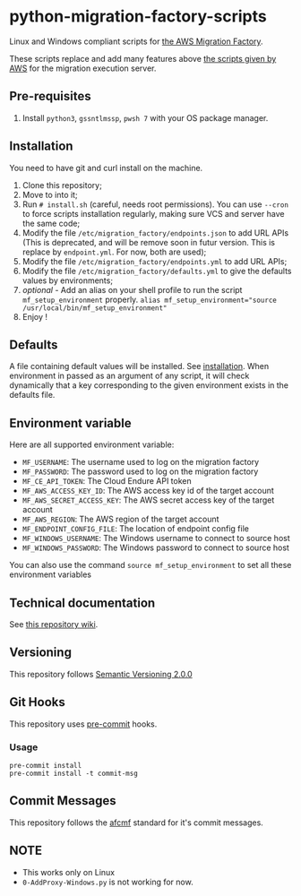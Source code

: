 # python-migration-factory-scripts

Linux and Windows compliant scripts for [the AWS Migration Factory](https://docs.aws.amazon.com/solutions/latest/aws-cloudendure-migration-factory-solution/welcome.html).

These scripts replace and add many features above [the scripts given by AWS](https://github.com/awslabs/aws-cloudendure-migration-factory-solution/blob/master/source/automation-scripts.zip) for the migration execution server.

## Pre-requisites

1. Install `python3`, `gssntlmssp`, `pwsh 7` with your OS package manager.

## Installation

You need to have git and curl install on the machine.

1. Clone this repository;
1. Move to into it;
1. Run `# install.sh` (careful, needs root permissions). You can use `--cron` to force scripts installation regularly, making sure VCS and server have the same code;
1. Modify the file `/etc/migration_factory/endpoints.json` to add URL APIs (This is deprecated, and will be remove soon in futur version. This is replace by `endpoint.yml`. For now, both are used);
1. Modify the file `/etc/migration_factory/endpoints.yml` to add URL APIs;
1. Modify the file `/etc/migration_factory/defaults.yml` to give the defaults values by environments;
1. *optional* - Add an alias on your shell profile to run the script `mf_setup_environment` properly. `alias mf_setup_environment="source /usr/local/bin/mf_setup_environment"`
1. Enjoy !

## Defaults

A file containing default values will be installed. See [installation](#installation).
When environment in passed as an argument of any script, it will check dynamically that a key corresponding to the given environment exists in the defaults file.

## Environment variable

Here are all supported environment variable:

* `MF_USERNAME`: The username used to log on the migration factory
* `MF_PASSWORD`: The password used to log on the migration factory
* `MF_CE_API_TOKEN`: The Cloud Endure API token
* `MF_AWS_ACCESS_KEY_ID`: The AWS access key id of the target account
* `MF_AWS_SECRET_ACCESS_KEY`: The AWS secret access key of the target account
* `MF_AWS_REGION`: The AWS region of the target account
* `MF_ENDPOINT_CONFIG_FILE`: The location of endpoint config file
* `MF_WINDOWS_USERNAME`: The Windows username to connect to source host
* `MF_WINDOWS_PASSWORD`: The Windows password to connect to source host

You can also use the command `source mf_setup_environment` to set all these environment variables

## Technical documentation

See [this repository wiki](https://scm.dazzlingwrench.fxinnovation.com/fxinnovation-public/python-migration-factory-scripts/wiki).

## Versioning
This repository follows [Semantic Versioning 2.0.0](https://semver.org/)

## Git Hooks
This repository uses [pre-commit](https://pre-commit.com/) hooks.

### Usage

```
pre-commit install
pre-commit install -t commit-msg
```

## Commit Messages

This repository follows the [afcmf](https://scm.dazzlingwrench.fxinnovation.com/fxinnovation-public/pre-commit-afcmf) standard for it's commit messages.

## NOTE

* This works only on Linux
* `0-AddProxy-Windows.py` is not working for now.
